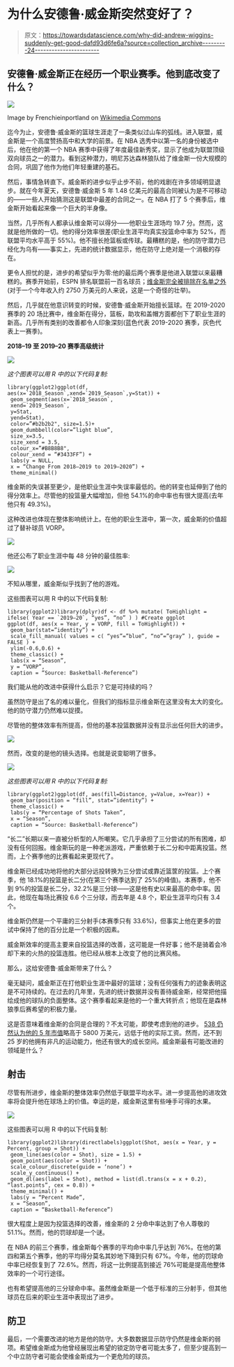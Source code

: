 # 为什么安德鲁·威金斯突然变好了？

> 原文：<https://towardsdatascience.com/why-did-andrew-wiggins-suddenly-get-good-dafd93d6fe6a?source=collection_archive---------24----------------------->

## 安德鲁·威金斯正在经历一个职业赛季。他到底改变了什么？

![](img/f7443f9b811ff199392021f14a836b2e.png)

Image by Frenchieinportland on [Wikimedia Commons](https://commons.wikimedia.org/wiki/File:Andrew_Wiggins.jpg)

迄今为止，安德鲁·威金斯的篮球生涯走了一条类似过山车的弧线。进入联盟，威金斯是一个高度赞扬高中和大学的前景。在 NBA 选秀中以第一名的身份被选中后，他在他的第一个 NBA 赛季中获得了年度最佳新秀奖，显示了他成为联盟顶级双向球员之一的潜力。看到这种潜力，明尼苏达森林狼队给了维金斯一份大规模的合同，巩固了他作为他们年轻重建的基石。

然后，事情急转直下。威金斯的进步似乎止步不前，他的戏剧在许多领域明显退步。就在今年夏天，安德鲁·威金斯 5 年 1.48 亿美元的最高合同被认为是不可移动的——一些人开始猜测这是联盟中最差的合同之一。在 NBA 打了 5 个赛季后，维金斯开始看起来像一个巨大的半身像。

当然，几乎所有人都承认维金斯可以得分——他职业生涯场均 19.7 分。然而，这就是他所做的一切。他的得分效率很差(职业生涯平均真实投篮命中率为 52%，而联盟平均水平高于 55%)。他不擅长抢篮板或传球。最糟糕的是，他的防守潜力已经化为乌有——事实上，先进的统计数据显示，他在防守上绝对是一个消极的存在。

更令人担忧的是，进步的希望似乎为零:他的最后两个赛季是他进入联盟以来最糟糕的。赛季开始前，ESPN 排名联盟前一百名球员；[维金斯完全被排除在名单之外](https://bleacherreport.com/articles/2858577-andrew-wiggins-slams-espns-top-100-rankings-not-100-players-better-than-me)(对于一个今年收入约 2750 万美元的人来说，这是一个奇怪的壮举)。

然后，几乎就在他意识转变的时候，安德鲁·威金斯开始擅长篮球。在 2019-2020 赛季的 20 场比赛中，维金斯在得分，篮板，助攻和盖帽方面都创下了职业生涯的新高。几乎所有类别的改善都令人印象深刻(蓝色代表 2019-2020 赛季，灰色代表上一赛季)。

**2018–19 至 2019–20 赛季高级统计**

![](img/0ed619d833199c367ea47a3ac6cf1940.png)

*这个图表可以用 R 中的以下代码复制:*

```
library(ggplot2)ggplot(df, aes(x=`2018_Season`,xend=`2019_Season`,y=Stat)) +
 geom_segment(aes(x=`2018_Season`, 
 xend=`2019_Season`, 
 y=Stat, 
 yend=Stat), 
 color=”#b2b2b2", size=1.5)+
 geom_dumbbell(color=”light blue”, 
 size_x=3.5, 
 size_xend = 3.5,
 colour_x=”#B8B8B8", 
 colour_xend = “#3433FF”) +
 labs(y = NULL,
 x = “Change From 2018–2019 to 2019–2020”) +
 theme_minimal()
```

维金斯的失误甚至更少，是他职业生涯中失误率最低的。他的转变也延伸到了他的得分效率上。尽管他的投篮量大幅增加，但他 54.1%的命中率也有很大提高(去年他只有 49.3%)。

这种改进也体现在整体影响统计上。在他的职业生涯中，第一次，威金斯的价值超过了替补球员 VORP。

![](img/8a8ce2a850b466c6740f8e271150dbea.png)

他还公布了职业生涯中每 48 分钟的最佳胜率:

![](img/c38ef5dc3a7d590fa2c684ed7c4955bf.png)

不知从哪里，威金斯似乎找到了他的游戏。

这些图表可以用 R 中的以下代码复制:

```
library(ggplot2)library(dplyr)df <- df %>% mutate( ToHighlight = ifelse( Year == `2019–20`, “yes”, “no” ) ) #Create ggplot
ggplot(df, aes(x = Year, y = VORP, fill = ToHighlight)) +
 geom_bar(stat=”identity”) +
 scale_fill_manual( values = c( “yes”=”blue”, “no”=”gray” ), guide = FALSE ) +
 ylim(-0.6,0.6) +
 theme_classic() +
 labs(x = “Season”,
 y = “VORP”,
 caption = “Source: Basketball-Reference”)
```

我们能从他的改进中获得什么启示？它是可持续的吗？

虽然防守是出了名的难以量化，但我们的指标显示维金斯在这里没有太大的变化。他的防守潜力仍然难以捉摸。

尽管他的整体效率有所提高，但他的基本投篮数据并没有显示出任何巨大的进步。

![](img/76995ab3980bcb382b32fdb188b968a2.png)

然而，改变的是他的镜头选择。也就是说变聪明了很多。

![](img/9c52391f9c5abbfb7f6a44b356c35217.png)

*这些图表可以用 R 中的以下代码复制:*

```
library(ggplot2)ggplot(df, aes(fill=Distance, y=Value, x=Year)) + 
 geom_bar(position = “fill”, stat=”identity”) +
 theme_classic() +
 labs(y = “Percentage of Shots Taken”,
 x = “Season”,
 caption = “Source: Basketball-Reference”)
```

“长二”长期以来一直被分析型的人所嘲笑。它几乎承担了三分尝试的所有困难，却没有任何回报。维金斯玩的是一种老派游戏，严重依赖于长二分和中距离投篮。然而，上个赛季他的比赛看起来更现代了。

维金斯已经成功地将他的大部分远投转换为三分尝试或靠近篮筐的投篮。上个赛季，他 18.1%的投篮是长二分(在第三个赛季达到了 25%的峰值)。本赛季，他不到 9%的投篮是长二分，32.2%是三分球——这是他有史以来最高的命中率。因此，他现在每场比赛投 6.6 个三分球，而去年是 4.8 个，职业生涯平均只有 3.4 个。

维金斯仍然是一个平庸的三分射手(本赛季只有 33.6%)，但事实上他在更多的尝试中保持了他的百分比是一个积极的因素。

威金斯效率的提高主要来自投篮选择的改善，这可能是一件好事；他不是骑着会冷却下来的火热的投篮连胜。他已经从根本上改变了他的比赛风格。

那么，这给安德鲁·威金斯带来了什么？

毫无疑问，威金斯正在打他职业生涯中最好的篮球；没有任何强有力的迹象表明这是不可持续的。在过去的几年里，先进的统计数据并没有善待威金斯，经常把他描绘成他的球队的负面整体。这个赛季看起来是他的一个重大转折点；他现在是森林狼季后赛希望的积极力量。

这是否意味着维金斯的合同是合理的？不太可能，即使考虑到他的进步。 [538 仍然认为他的 5 年市值](https://projects.fivethirtyeight.com/2020-nba-player-projections/andrew-wiggins/)略高于 5800 万美元，远低于他的实际工资。然而，还不到 25 岁的他拥有非凡的运动能力，他还有很大的成长空间。威金斯最有可能改进的领域是什么？

## 射击

尽管有所进步，维金斯的整体效率仍然低于联盟平均水平。进一步提高他的进攻效率将会提升他在球场上的价值。幸运的是，威金斯这里有些唾手可得的水果。

![](img/0a03391f637c07fffd24da8b56e73c7b.png)

这些图表可以用 R 中的以下代码复制:

```
library(ggplot2)library(directlabels)ggplot(Shot, aes(x = Year, y = Percent, group = Shot)) +
 geom_line(aes(color = Shot), size = 1.5) +
 geom_point(aes(color = Shot)) +
 scale_colour_discrete(guide = ‘none’) +
 scale_y_continuous() +
 geom_dl(aes(label = Shot), method = list(dl.trans(x = x + 0.2), “last.points”, cex = 0.8)) +
 theme_minimal() +
 labs(y = “Percent Made”,
 x = “Season”,
 caption = “Basketball-Reference”)
```

很大程度上是因为投篮选择的改善，维金斯的 2 分命中率达到了令人尊敬的 51.1%。然而，他的罚球却是一个谜。

在 NBA 的前三个赛季，维金斯每个赛季的平均命中率几乎达到 76%。在他的第四和第五个赛季，他的平均得分莫名其妙地下降到只有 67%。今年，他的罚球命中率已经恢复到了 72.6%。然而，将这一比例提高到接近 76%可能是提高他整体效率的一个可行途径。

也有希望提高他的三分球命中率。虽然维金斯是一个低于标准的三分射手，但其他球员在后来的职业生涯中表现出了进步。

## 防卫

最后，一个需要改进的地方是他的防守。大多数数据显示防守仍然是维金斯的弱项。希望维金斯成为他曾经展现出希望的锁定防守者可能太多了，但至少提高到一个中立防守者可能会使维金斯成为一个更危险的球员。